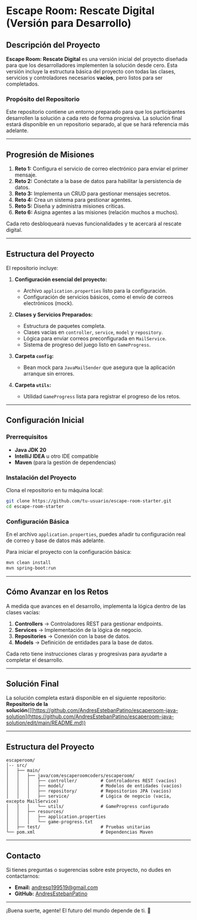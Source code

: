 
# Escape Room: Rescate Digital (Versión para Desarrollo)

## Descripción del Proyecto
**Escape Room: Rescate Digital** es una versión inicial del proyecto diseñada para que los desarrolladores implementen la solución desde cero. Esta versión incluye la estructura básica del proyecto con todas las clases, servicios y controladores necesarios **vacíos**, pero listos para ser completados.

### Propósito del Repositorio
Este repositorio contiene un entorno preparado para que los participantes desarrollen la solución a cada reto de forma progresiva. La solución final estará disponible en un repositorio separado, al que se hará referencia más adelante.

---

## Progresión de Misiones
1. **Reto 1:** Configura el servicio de correo electrónico para enviar el primer mensaje.
2. **Reto 2:** Conéctate a la base de datos para habilitar la persistencia de datos.
3. **Reto 3:** Implementa un CRUD para gestionar mensajes secretos.
4. **Reto 4:** Crea un sistema para gestionar agentes.
5. **Reto 5:** Diseña y administra misiones críticas.
6. **Reto 6:** Asigna agentes a las misiones (relación muchos a muchos).

Cada reto desbloqueará nuevas funcionalidades y te acercará al rescate digital.

---

## Estructura del Proyecto
El repositorio incluye:

1. **Configuración esencial del proyecto:**
   - Archivo `application.properties` listo para la configuración.
   - Configuración de servicios básicos, como el envío de correos electrónicos (mock).

2. **Clases y Servicios Preparados:**
   - Estructura de paquetes completa.
   - Clases vacías en `controller`, `service`, `model` y `repository`.
   - Lógica para enviar correos preconfigurada en `MailService`.
   - Sistema de progreso del juego listo en `GameProgress`.

3. **Carpeta `config`:**
   - Bean mock para `JavaMailSender` que asegura que la aplicación arranque sin errores.

4. **Carpeta `utils`:**
   - Utilidad `GameProgress` lista para registrar el progreso de los retos.

---

## Configuración Inicial

### Prerrequisitos
- **Java JDK 20**
- **IntelliJ IDEA** u otro IDE compatible
- **Maven** (para la gestión de dependencias)

### Instalación del Proyecto
Clona el repositorio en tu máquina local:

```bash
git clone https://github.com/tu-usuario/escape-room-starter.git
cd escape-room-starter
```

### Configuración Básica
En el archivo `application.properties`, puedes añadir tu configuración real de correo y base de datos más adelante.

Para iniciar el proyecto con la configuración básica:
```bash
mvn clean install
mvn spring-boot:run
```

---

## Cómo Avanzar en los Retos
A medida que avances en el desarrollo, implementa la lógica dentro de las clases vacías:

1. **Controllers** → Controladores REST para gestionar endpoints.
2. **Services** → Implementación de la lógica de negocio.
3. **Repositories** → Conexión con la base de datos.
4. **Models** → Definición de entidades para la base de datos.

Cada reto tiene instrucciones claras y progresivas para ayudarte a completar el desarrollo.

---

## Solución Final
La solución completa estará disponible en el siguiente repositorio:
**Repositorio de la solución**([[https://github.com/AndresEstebanPatino/escaperoom-java-solution](https://github.com/AndresEstebanPatino/escaperoom-java-solution/edit/main/README.md))

---

## Estructura del Proyecto
```
escaperoom/
│-- src/
│   ├── main/
│   │   ├── java/com/escaperoomcoders/escaperoom/
│   │   │   ├── controller/         # Controladores REST (vacíos)
│   │   │   ├── model/              # Modelos de entidades (vacíos)
│   │   │   ├── repository/         # Repositorios JPA (vacíos)
│   │   │   ├── service/            # Lógica de negocio (vacía, excepto MailService)
│   │   │   └── utils/              # GameProgress configurado
│   │   ├── resources/
│   │   │   ├── application.properties
│   │   │   └── game-progress.txt
│   ├── test/                       # Pruebas unitarias
└── pom.xml                         # Dependencias Maven
```

---


## Contacto
Si tienes preguntas o sugerencias sobre este proyecto, no dudes en contactarnos:
- **Email:** andresp199519@gmail.com
- **GitHub:** [AndresEstebanPatino](https://github.com/AndresEstebanPatino)

---

¡Buena suerte, agente! El futuro del mundo depende de ti. 🚀
